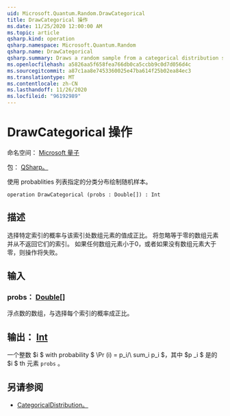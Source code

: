 ```yaml
---
uid: Microsoft.Quantum.Random.DrawCategorical
title: DrawCategorical 操作
ms.date: 11/25/2020 12:00:00 AM
ms.topic: article
qsharp.kind: operation
qsharp.namespace: Microsoft.Quantum.Random
qsharp.name: DrawCategorical
qsharp.summary: Draws a random sample from a categorical distribution specified by a list of probablities.
ms.openlocfilehash: a5826aa5f658fea766db0ca5ccbb9c0d7d056d4c
ms.sourcegitcommit: a87c1aa8e7453360025e47ba614f25b02ea84ec3
ms.translationtype: MT
ms.contentlocale: zh-CN
ms.lasthandoff: 11/26/2020
ms.locfileid: "96192989"
---
```

# <a name="drawcategorical-operation"></a>DrawCategorical 操作

命名空间： [Microsoft 量子](xref:Microsoft.Quantum.Random)

包： [QSharp。](https://nuget.org/packages/Microsoft.Quantum.QSharp.Core)


使用 probablities 列表指定的分类分布绘制随机样本。

```qsharp
operation DrawCategorical (probs : Double[]) : Int
```


## <a name="description"></a>描述

选择特定索引的概率与该索引处数组元素的值成正比。
将忽略等于零的数组元素并从不返回它们的索引。 如果任何数组元素小于0，或者如果没有数组元素大于零，则操作将失败。

## <a name="input"></a>输入

### <a name="probs--double"></a>probs： [Double](xref:microsoft.quantum.lang-ref.double)[]

浮点数的数组，与选择每个索引的概率成正比。



## <a name="output--int"></a>输出： [Int](xref:microsoft.quantum.lang-ref.int)

一个整数 $i $ with probability $ \Pr (i) = p_i/\ sum_i p_i $，其中 $p _i $ 是的 $i $ th 元素 `probs` 。

## <a name="see-also"></a>另请参阅

- [CategoricalDistribution。](xref:Microsoft.Quantum.Random.CategoricalDistribution)